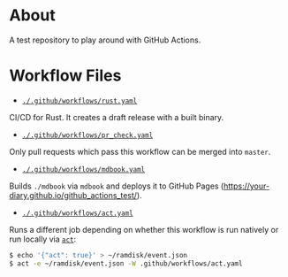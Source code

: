 # About

A test repository to play around with GitHub Actions.

# Workflow Files

- [`./.github/workflows/rust.yaml`](./.github/workflows/rust.yaml)

CI/CD for Rust. It creates a draft release with a built binary.

- [`./.github/workflows/pr_check.yaml`](./.github/workflows/pr_check.yaml)

Only pull requests which pass this workflow can be merged into `master`.

- [`./.github/workflows/mdbook.yaml`](./.github/workflows/mdbook.yaml)

Builds `./mdbook` via `mdbook` and deploys it to GitHub Pages (https://your-diary.github.io/github_actions_test/).

- [`./.github/workflows/act.yaml`](./.github/workflows/act.yaml)

Runs a different job depending on whether this workflow is run natively or run locally via [`act`](https://github.com/nektos/act):

```bash
$ echo '{"act": true}' > ~/ramdisk/event.json
$ act -e ~/ramdisk/event.json -W .github/workflows/act.yaml
```

<!-- vim: set spell: -->

